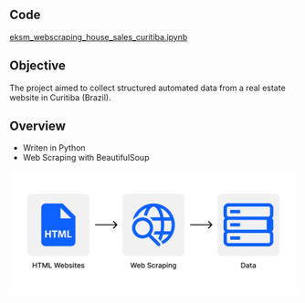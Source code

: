 ## Code
[eksm_webscraping_house_sales_curitiba.ipynb](https://github.com/eduardoksmello/webscraping_house_sales/blob/main/eksm_webscraping_house_sales_curitiba.ipynb)

## Objective
The project aimed to collect structured automated data from a real estate website in Curitiba (Brazil).

## Overview
- Writen in Python
- Web Scraping with BeautifulSoup

![image](https://github.com/eduardoksmello/webscraping_house_sales/blob/main/scraping.png)
